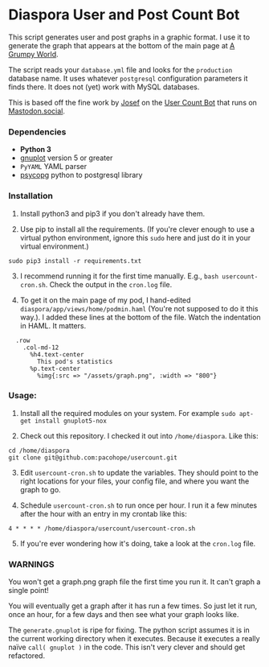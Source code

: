 Diaspora User and Post Count Bot
=======================

This script generates user and post graphs in a graphic format. I use it to generate the graph that appears at the bottom of the main page at [A Grumpy World](https://a.grumpy.world/).

The script reads your `database.yml` file and looks for the `production` database name. It uses whatever `postgresql` configuration parameters it finds there. It does not (yet) work with MySQL databases.

This is based off the fine work by [Josef](https://mastodon.social/@jk) on the [User Count Bot](https://mastodon.social/@usercount) that runs on [Mastodon.social](https://mastodon.social/).

### Dependencies

-   **Python 3**
-   [gnuplot](http://www.gnuplot.info/) version 5 or greater
-   `PyYAML` YAML parser
-   [psycopg](http://initd.org/psycopg/) python to postgresql library

### Installation

1. Install python3 and pip3 if you don't already have them.

2. Use pip to install all the requirements. (If you're clever enough to use a virtual python environment, ignore this `sudo` here and just do it in your virtual environment.)
```shell
sudo pip3 install -r requirements.txt
```
3. I recommend running it for the first time manually. E.g., `bash usercount-cron.sh`. Check the output in the `cron.log` file.

4. To get it on the main page of my pod, I hand-edited `diaspora/app/views/home/podmin.haml` (You're not supposed to do it this way.). I added these lines at the bottom of the file. Watch the indentation in HAML. It matters.
```haml
  .row
    .col-md-12
      %h4.text-center
        This pod's statistics
      %p.text-center
        %img{:src => "/assets/graph.png", :width => "800"}
```

### Usage:

1. Install all the required modules on your system. For example `sudo apt-get install gnuplot5-nox`

2. Check out this repository. I checked it out into `/home/diaspora`. Like this:
```shell
cd /home/diaspora
git clone git@github.com:pacohope/usercount.git
```

3. Edit `usercount-cron.sh` to update the variables. They should point to the right locations for your files, your config file, and where you want the graph to go.

4. Schedule `usercount-cron.sh` to run once per hour. I run it a few minutes after the hour with an entry in my crontab like this:
```
4 * * * * /home/diaspora/usercount/usercount-cron.sh
```

5. If you're ever wondering how it's doing, take a look at the `cron.log` file.

### WARNINGS

You won't get a graph.png graph file the first time you run it. It can't graph a single point!

You will eventually get a graph after it has run a few times. So just let it run, once an hour, for a few days and then see what your graph looks like.

The `generate.gnuplot` is ripe for fixing. The python script assumes it is in the current working directory when it executes. Because it executes a really naïve `call( gnuplot )` in the code. This isn't very clever and should get refactored.